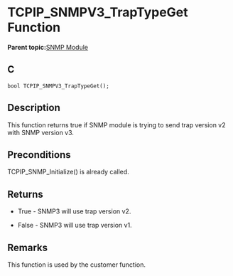 # TCPIP\_SNMPV3\_TrapTypeGet Function

**Parent topic:**[SNMP Module](GUID-7764E81C-8FC9-4B3E-8830-255BDE678AA0.md)

## C

```
bool TCPIP_SNMPV3_TrapTypeGet();
```

## Description

This function returns true if SNMP module is trying to send trap version v2 with SNMP version v3.

## Preconditions

TCPIP\_SNMP\_Initialize\(\) is already called.

## Returns

-   True - SNMP3 will use trap version v2.

-   False - SNMP3 will use trap version v1.


## Remarks

This function is used by the customer function.

